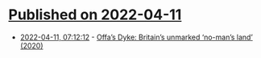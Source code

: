 # [Published on 2022-04-11](index.md)

* [2022-04-11, 07:12:12](https://news.ycombinator.com/item?id=30985615) - [Offa’s Dyke: Britain’s unmarked ‘no-man’s land’ (2020)](https://www.bbc.com/travel/article/20201215-offas-dyke-britains-unmarked-no-mans-land)
